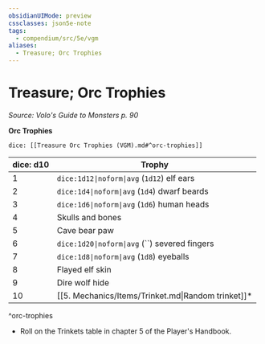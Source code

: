 ```yaml
---
obsidianUIMode: preview
cssclasses: json5e-note
tags:
  - compendium/src/5e/vgm
aliases:
  - Treasure; Orc Trophies
---
```

# Treasure; Orc Trophies
*Source: Volo's Guide to Monsters p. 90* 

**Orc Trophies**

`dice: [[Treasure Orc Trophies (VGM).md#^orc-trophies]]`

| dice: d10 | Trophy |
|-----------|--------|
| 1 | `dice:1d12\|noform\|avg` (`1d12`) elf ears |
| 2 | `dice:1d4\|noform\|avg` (`1d4`) dwarf beards |
| 3 | `dice:1d6\|noform\|avg` (`1d6`) human heads |
| 4 | Skulls and bones |
| 5 | Cave bear paw |
| 6 | `dice:1d20\|noform\|avg` (``) severed fingers |
| 7 | `dice:1d8\|noform\|avg` (`1d8`) eyeballs |
| 8 | Flayed elf skin |
| 9 | Dire wolf hide |
| 10 | [[5. Mechanics/Items/Trinket.md\|Random trinket]]* |
^orc-trophies

* Roll on the Trinkets table in chapter 5 of the Player's Handbook.
